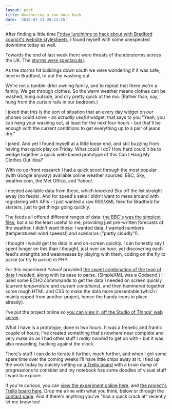 ```yaml
---
layout: post
title: Weathering a two hour hack
date: '2014-07-21 20:13:55'
---
```


After finding a little time [Friday lunchtime to hack about with Bradford council's website stylesheets](/try-something-new-to-something-already-there/), I found myself with some unexpected downtime today as well.

Towards the end of last week there were threats of thunderstorms across the UK. The [storms were spectacular](http://www.bbc.co.uk/news/uk-28366535).

As the storms hit buildings down south we were wondering if it was safe, here in Bradford, to put the washing out.

We're not a tumble-drier owning family, and to repeat that there we're a family. We get through clothes. So the warm weather means clothes can be washed, hung outside, and dry pretty quick at the mo. (Rather than, say, hung from the curtain rails in our bedroom.)

I joked that this is the sort of situation that an every day widget on our phones could solve - an *actually useful* widget, that says to you "Yeah, you can hang your washing out, at least for the next four hours - but that'll be enough with the current conditions to get everything up to a pair of jeans dry."

I joked. And yet I found myself at a little loose end, and still buzzing from having that quick play on Friday. What could I do? How hard could it be to wedge together a quick web-based prototype of this Can I Hang My Clothes Out idea?

With no up-front research I had a quick scoot through the most popular (with Google anyway) available online weather sources: BBC, Sky, weather.com, the Met Office, and Yahoo!.

I needed available data from these, which knocked Sky off the list straight away (no feeds). And for speed's sake I didn't want to mess around with registering with APIs - I just wanted a raw RSS/XML feed for Bradford for starters, just to get things going quickly.

The feeds all offered different ranges of data: [the BBC's was the simplest files](http://open.live.bbc.co.uk/weather/feeds/en/2654993/3dayforecast.rss), but also the least useful to me, providing just pre-written forecasts of the weather. I didn't want those: I wanted data, I wanted numbers (temperatures! wind speeds!) and scenarios ("partly cloudly"!).

I thought I would get the data in and on-screen quickly. I can honestly say I spent longer on this than I thought, just over an hour, yet discovering each feed's strengths and weaknesses by playing with them, coding on the fly to parse (or try to parse) in PHP.

For this experiment Yahoo! provided [the sweet combination of the type of data](http://weather.yahooapis.com/forecastrss?w=13527&u=c) I needed, along with its ease to parse. (SimpleXML was a Godsend.) I used some ECHO commmands to get the data I needed on screen quickly (*current temperature* and *current conditions*), and then hammered together some rough HTML and CSS to make the data more presentable (which I mainly ripped from another project, hence the handy icons in place already). 

I've put the project online so [you can view it, off the Studio of Things' web server](http://www.studioofthings.com/washingout/index.php).

What I have is a prototype, done in two hours. It was a frenetic and frantic couple of hours, I've created something that's nowhere near complete and very make do as I had other stuff I *really needed* to get on with - but it was also rewarding, hacking against the clock.

There's stuff I can do to iterate it further, much further, and when I get some spare time over the coming weeks I'll have little chips away at it. I tied up the work today by quickly setting up [a Trello board](https://trello.com/b/O3V8Jfli/shall-i-hang-the-washing-out) with a brain dump of progressions to consider and my notebook has some doodles of visual stuff I want to explore.

If you're curious, you can [view the experiment online here](http://www.studioofthings.com/washingout/index.php), and [the project's Trello board here](https://trello.com/b/O3V8Jfli/shall-i-hang-the-washing-out). Drop me a line with what you think, below or through the [contact page](/contact). And if there's anything you've "had a quick crack at" recently let me know too!